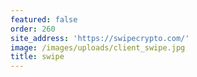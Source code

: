 ```yaml
---
featured: false
order: 260
site_address: 'https://swipecrypto.com/'
image: /images/uploads/client_swipe.jpg
title: swipe
---
```

